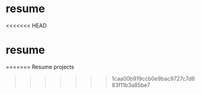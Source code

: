 # resume
<<<<<<< HEAD
# resume
=======
Resume projects
>>>>>>> 1caa00b919ccb0e9bac9727c7d683f11b3a85be7
